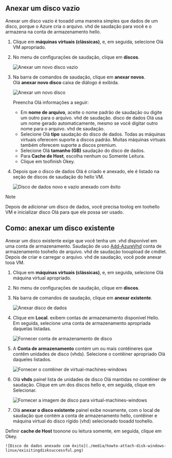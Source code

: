 


## <a name="attach-an-empty-disk"></a>Anexar um disco vazio
Anexar um disco vazio é tooadd uma maneira simples que dados de um disco, porque o Azure cria o arquivo. vhd de saudação para você e o armazena na conta de armazenamento hello.

1. Clique em **máquinas virtuais (clássicas)**, e, em seguida, selecione Olá VM apropriado.

2. No menu de configurações de saudação, clique em **discos**.

   ![Anexar um novo disco vazio](./media/howto-attach-disk-windows-linux/menudisksattachnew.png)

3. Na barra de comandos de saudação, clique em **anexar novos**.  
    Olá **anexar novo disco** caixa de diálogo é exibida.

    ![Anexar um novo disco](./media/howto-attach-disk-windows-linux/newdiskdetail.png)

    Preencha Olá informações a seguir:
    - Em **nome de arquivo**, aceite o nome padrão de saudação ou digite um outro para o arquivo. vhd de saudação. disco de dados Olá usa um nome gerado automaticamente, mesmo se você digitar outro nome para o arquivo. vhd de saudação.
    - Selecione Olá **tipo** saudação do disco de dados. Todas as máquinas virtuais oferecem suporte a discos padrão. Muitas máquinas virtuais também oferecem suporte a discos premium.
    - Selecione Olá **tamanho (GB)** saudação do disco de dados.
    - Para **Cache de Host**, escolha nenhum ou Somente Leitura.
    - Clique em toofinish Okey.

4. Depois que o disco de dados Olá é criado e anexado, ele é listado na seção de discos de saudação do hello VM.

   ![Disco de dados novo e vazio anexado com êxito](./media/howto-attach-disk-windows-linux/newdiskemptysuccessful.png)

> [!NOTE]
> Depois de adicionar um disco de dados, você precisa toolog em toohello VM e inicializar disco Olá para que ele possa ser usado.

## <a name="how-to-attach-an-existing-disk"></a>Como: anexar um disco existente
Anexar um disco existente exige que você tenha um .vhd disponível em uma conta de armazenamento. Saudação de uso [Add-AzureVhd](https://msdn.microsoft.com/library/azure/dn495173.aspx) conta de armazenamento toohello de arquivo. vhd de saudação tooupload de cmdlet. Depois de criar e carregar o arquivo. vhd de saudação, você pode anexar tooa VM.

1. Clique em **máquinas virtuais (clássicas)**, e, em seguida, selecione Olá máquina virtual apropriado.

2. No menu de configurações de saudação, clique em **discos**.

3. Na barra de comandos de saudação, clique em **anexar existente**.

    ![Anexar disco de dados](./media/howto-attach-disk-windows-linux/menudisksattachexisting.png)

4. Clique em **Local**. exibem contas de armazenamento disponível Hello. Em seguida, selecione uma conta de armazenamento apropriada daquelas listadas.

    ![Fornecer conta de armazenamento de disco](./media/howto-attach-disk-windows-linux/existdiskstorageaccounts.png)

5. A **Conta de armazenamento** contém um ou mais contêineres que contêm unidades de disco (vhds). Selecione o contêiner apropriado Olá daqueles listados.

    ![Fornecer o contêiner de virtual-machines-windows](./media/howto-attach-disk-windows-linux/existdiskcontainers.png)

6. Olá **vhds** painel lista de unidades de disco Olá mantidas no contêiner de saudação. Clique em um dos discos hello e, em seguida, clique em Selecionar.

    ![Fornecer a imagem de disco para virtual-machines-windows](./media/howto-attach-disk-windows-linux/existdiskvhds.png)

7. Olá **anexar o disco existente** painel exibe novamente, com o local de saudação que contém a conta de armazenamento hello, contêiner e máquina virtual do disco rígido (vhd) selecionado tooadd toohello.

  Definir **cache de Host** toonone ou leitura somente, em seguida, clique em Okey.

    ![Disco de dados anexado com êxito](./media/howto-attach-disk-windows-linux/exisitingdisksuccessful.png)

